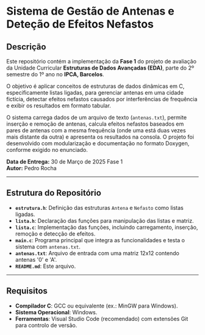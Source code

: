 # Sistema de Gestão de Antenas e Deteção de Efeitos Nefastos
<!-- Título principal com # -->

## Descrição
<!-- Subtítulo com ## -->

Este repositório contém a implementação da **Fase 1** do projeto de avaliação da Unidade Curricular **Estruturas de Dados Avançadas (EDA)**, parte do 2º semestre do 1º ano no **IPCA, Barcelos**.  
<!-- ** para negrito -->
O objetivo é aplicar conceitos de estruturas de dados dinâmicas em C, especificamente listas ligadas, para gerenciar antenas em uma cidade fictícia, detectar efeitos nefastos causados por interferências de frequência e exibir os resultados em formato tabular.

O sistema carrega dados de um arquivo de texto (`antenas.txt`), permite inserção e remoção de antenas, calcula efeitos nefastos baseados em pares de antenas com a mesma frequência (onde uma está duas vezes mais distante da outra) e apresenta os resultados na consola. O projeto foi desenvolvido com modularização e documentação no formato Doxygen, conforme exigido no enunciado.

**Data de Entrega:** 30 de Março de 2025 Fase 1  
**Autor:** Pedro Rocha

---

## Estrutura do Repositório
<!-- Linha horizontal com --- -->

- **`estrutura.h`**: Definição das estruturas `Antena` e `Nefasto` como listas ligadas.
- **`lista.h`**: Declaração das funções para manipulação das listas e matriz.
- **`lista.c`**: Implementação das funções, incluindo carregamento, inserção, remoção e detecção de efeitos.
- **`main.c`**: Programa principal que integra as funcionalidades e testa o sistema com `antenas.txt`.
- **`antenas.txt`**: Arquivo de entrada com uma matriz 12x12 contendo antenas '0' e 'A'.
- **`README.md`**: Este arquivo.
<!-- Lista não ordenada com - e negrito com ** -->

---

## Requisitos

- **Compilador C**: GCC ou equivalente (ex.: MinGW para Windows).
- **Sistema Operacional**: Windows.
- **Ferramentas**: Visual Studio Code (recomendado) com extensões Git para controlo de versão.

